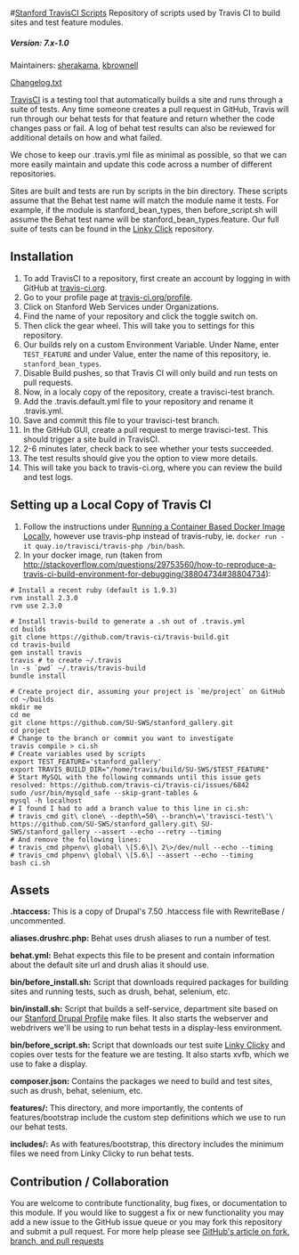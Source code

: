 #[Stanford TravisCI Scripts](https://github.com/SU-SWS/stanford_travisci_scripts)
Repository of scripts used by Travis CI to build sites and test feature modules.
##### Version: 7.x-1.0

Maintainers: [sherakama](https://github.com/sherakama), [kbrownell](https://github.com/kbrownell)

[Changelog.txt](CHANGELOG.txt)

[TravisCI](https://travis-ci.org/) is a testing tool that automatically builds a site and runs through a suite of tests.  Any time someone creates a pull request in GitHub, Travis will run through our behat tests for that feature and return whether the code changes pass or fail.  A log of behat test results can also be reviewed for additional details on how and what failed.

We chose to keep our .travis.yml file as minimal as possible, so that we can more easily maintain and update this code across a number of different repositories.

Sites are built and tests are run by scripts in the bin directory.  These scripts assume that the Behat test name will match the module name it tests.  For example, if the module is stanford_bean_types, then before_script.sh will assume the Behat test name will be stanford_bean_types.feature.  Our full suite of tests can be found in the [Linky Click](https://github.com/SU-SWS/linky_clicky) repository.

Installation
---

1. To add TravisCI to a repository, first create an account by logging in with GitHub at [travis-ci.org](https://travis-ci.org/).
2. Go to your profile page at [travis-ci.org/profile](https://travis-ci.org/profile).
3. Click on Stanford Web Services under Organizations.
3. Find the name of your repository and click the toggle switch on.
4. Then click the gear wheel.  This will take you to settings for this repository.
5. Our builds rely on a custom Environment Variable.  Under Name, enter `TEST_FEATURE` and under Value, enter the name of this repository, ie. `stanford_bean_types`.
6. Disable Build pushes, so that Travis CI will only build and run tests on pull requests.
6. Now, in a localy copy of the repository, create a travisci-test branch.
7. Add the .travis.default.yml file to your repository and rename it .travis.yml.
8. Save and commit this file to your travisci-test branch.
9. In the GitHub GUI, create a pull request to merge travisci-test.  This should trigger a site build in TravisCI.
11. 2-6 minutes later, check back to see whether your tests succeeded.
12. The test results should give you the option to view more details.
13. This will take you back to travis-ci.org, where you can review the build and test logs.

Setting up a Local Copy of Travis CI
---

1. Follow the instructions under [Running a Container Based Docker Image Locally](https://docs.travis-ci.com/user/common-build-problems/#Running-a-Container-Based-Docker-Image-Locally), however use travis-php instead of travis-ruby, ie. `docker run -it quay.io/travisci/travis-php /bin/bash`.
2. In your docker image, run (taken from http://stackoverflow.com/questions/29753560/how-to-reproduce-a-travis-ci-build-environment-for-debugging/38804734#38804734):
```
# Install a recent ruby (default is 1.9.3)
rvm install 2.3.0
rvm use 2.3.0

# Install travis-build to generate a .sh out of .travis.yml
cd builds
git clone https://github.com/travis-ci/travis-build.git
cd travis-build
gem install travis
travis # to create ~/.travis
ln -s `pwd` ~/.travis/travis-build
bundle install

# Create project dir, assuming your project is `me/project` on GitHub
cd ~/builds
mkdir me
cd me
git clone https://github.com/SU-SWS/stanford_gallery.git
cd project
# Change to the branch or commit you want to investigate
travis compile > ci.sh
# Create variables used by scripts
export TEST_FEATURE='stanford_gallery'
export TRAVIS_BUILD_DIR="/home/travis/build/SU-SWS/$TEST_FEATURE"
# Start MySQL with the following commands until this issue gets resolved: https://github.com/travis-ci/travis-ci/issues/6842
sudo /usr/bin/mysqld_safe --skip-grant-tables &
mysql -h localhost
# I found I had to add a branch value to this line in ci.sh:
# travis_cmd git\ clone\ --depth\=50\ --branch\=\'travisci-test\'\ https://github.com/SU-SWS/stanford_gallery.git\ SU-SWS/stanford_gallery --assert --echo --retry --timing
# And remove the following lines:
# travis_cmd phpenv\ global\ \[5.6\]\ 2\>/dev/null --echo --timing
# travis_cmd phpenv\ global\ \[5.6\] --assert --echo --timing
bash ci.sh
```

Assets
---

**.htaccess:** This is a copy of Drupal's 7.50 .htaccess file with RewriteBase / uncommented.

**aliases.drushrc.php:** Behat uses drush aliases to run a number of test.

**behat.yml:** Behat expects this file to be present and contain information about the default site url and drush alias it should use.

**bin/before_install.sh:** Script that downloads required packages for building sites and running tests, such as drush, behat, selenium, etc.

**bin/install.sh:** Script that builds a self-service, department site based on our [Stanford Drupal Profile](https://github.com/SU-SWS/Stanford-Drupal-Profile) make files.  It also starts the webserver and webdrivers we'll be using to run behat tests in a display-less environment.

**bin/before_script.sh:** Script that downloads our test suite [Linky Clicky](https://github.com/SU-SWS/linky_clicky.git) and copies over tests for the feature we are testing.  It also starts xvfb, which we use to fake a display.

**composer.json:** Contains the packages we need to build and test sites, such as drush, behat, selenium, etc.

**features/:** This directory, and more importantly, the contents of features/bootstrap include the custom step definitions which we use to run our behat tests.

**includes/:** As with features/bootstrap, this directory includes the minimum files we need from Linky Clicky to run behat tests.

Contribution / Collaboration
---

You are welcome to contribute functionality, bug fixes, or documentation to this module. If you would like to suggest a fix or new functionality you may add a new issue to the GitHub issue queue or you may fork this repository and submit a pull request. For more help please see [GitHub's article on fork, branch, and pull requests](https://help.github.com/articles/using-pull-requests)
